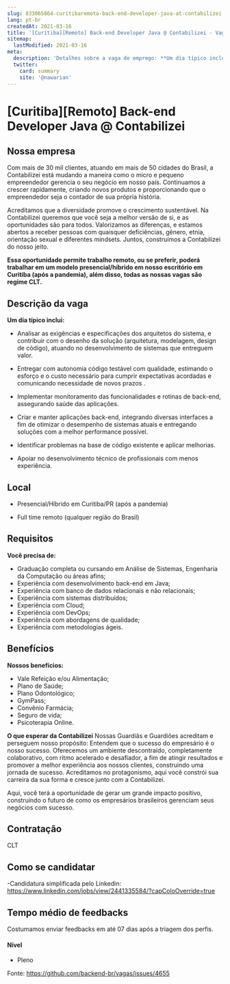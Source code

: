 ```yaml
---
slug: 833065864-curitibaremoto-back-end-developer-java-at-contabilizei
lang: pt-br
createdAt: 2021-03-16
title: '[Curitiba][Remoto] Back-end Developer Java @ Contabilizei - Vaga de Emprego'
sitemap:
  lastModified: 2021-03-16
meta:
  description: 'Detalhes sobre a vaga de emprego: **Um dia típico inclui:** - Analisar as exigências e especificações dos arquitetos do sistema, e contribuir com o desenho da solução (arquitetura, modelagem, design de código), atuando no desenvolvimento de sistemas que entreguem valor. - Entregar com autonomia código testável com qualidade, estimando o esforço e o custo necessário para cumprir expectativas acordadas e comunicando necessidade de novos prazos . - Implementar monitoramento das funcionalidades e rotinas de back-end, assegurando saúde das aplicações. - Criar e manter aplicações back-end, integrando diversas interfaces a fim de otimizar o desempenho de sistemas atuais e entregando soluções com a melhor performance possível. - Identificar problemas na base de código existente e aplicar melhorias. - Apoiar no desenvolvimento técnico de profissionais com menos experiência.'
  twitter:
    card: summary
    site: '@nawarian'
---
```


# [Curitiba][Remoto] Back-end Developer Java @ Contabilizei

## Nossa empresa

Com mais de 30 mil clientes, atuando em mais de 50 cidades do Brasil, a Contabilizei está mudando a maneira como o micro e pequeno empreendedor gerencia o seu negócio em nosso país. Continuamos a crescer rapidamente, criando novos produtos e proporcionando que o empreendedor seja o contador de sua própria história.

Acreditamos que a diversidade promove o crescimento sustentável. Na Contabilizei queremos que você seja a melhor versão de si, e as oportunidades são para todos. Valorizamos as diferenças, e estamos abertos a receber pessoas com quaisquer deficiências, gênero, etnia, orientação sexual e diferentes mindsets. Juntos, construímos a Contabilizei do nosso jeito.

**Essa oportunidade permite trabalho remoto, ou se preferir, poderá trabalhar em um modelo presencial/híbrido em nosso escritório em Curitiba (após a pandemia), além disso, todas as nossas vagas são regime CLT.**  

## Descrição da vaga

**Um dia típico inclui:**
- Analisar as exigências e especificações dos arquitetos do sistema, e contribuir com o desenho da solução (arquitetura, modelagem, design de código), atuando no desenvolvimento de sistemas que entreguem valor.

- Entregar com autonomia código testável com qualidade, estimando o esforço e o custo necessário para cumprir expectativas acordadas e comunicando necessidade de novos prazos .

- Implementar monitoramento das funcionalidades e rotinas de back-end, assegurando saúde das aplicações.

- Criar e manter aplicações back-end, integrando diversas interfaces a fim de otimizar o desempenho de sistemas atuais e entregando soluções com a melhor performance possível.

- Identificar problemas na base de código existente e aplicar melhorias.

- Apoiar no desenvolvimento técnico de profissionais com menos experiência.


## Local

- Presencial/Híbrido em Curitiba/PR (após a pandemia)

- Full time remoto (qualquer região do Brasil)


## Requisitos

**Você precisa de:**
- Graduação completa ou cursando em Análise de Sistemas, Engenharia da Computação ou áreas afins;
- Experiência com desenvolvimento back-end em Java;
- Experiência com banco de dados relacionais e não relacionais;
- Experiência com sistemas distribuídos;
- Experiência com Cloud;
- Experiência com DevOps;
- Experiência com abordagens de qualidade;
- Experiência com metodologias ágeis.


## Benefícios

﻿**Nossos benefícios:**

- Vale Refeição e/ou Alimentação;
- Plano de Saúde;
- Plano Odontológico;
- GymPass;
- Convênio Farmácia;
- Seguro de vida;
- Psicoterapia Online.

**O que esperar da Contabilizei**
Nossas Guardiãs e Guardiões acreditam e perseguem nosso propósito: Entendem que o sucesso do empresário é o nosso sucesso. Oferecemos um ambiente descontraído, completamente colaborativo, com ritmo acelerado e desafiador, a fim de atingir resultados e promover a melhor experiência aos nossos clientes, construindo uma jornada de sucesso. Acreditamos no protagonismo, aqui você constrói sua carreira da sua forma e cresce junto com a Contabilizei. 

Aqui, você terá a oportunidade de gerar um grande impacto positivo, construindo o futuro de como os empresários brasileiros gerenciam seus negócios com sucesso.

## Contratação

CLT

## Como se candidatar

-Candidatura simplificada pelo Linkedin: https://www.linkedin.com/jobs/view/2441335584/?capColoOverride=true


## Tempo médio de feedbacks

Costumamos enviar feedbacks em até 07 dias após a triagem dos perfis.

#### Nível
- Pleno


Fonte: https://github.com/backend-br/vagas/issues/4655